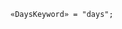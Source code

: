 <!-- This file is generated automatically by infrastructure scripts. Please don't edit by hand. -->

<!-- markdownlint-disable first-line-h1 -->

```{ .ebnf .slang-ebnf #DaysKeyword }
«DaysKeyword» = "days";
```
